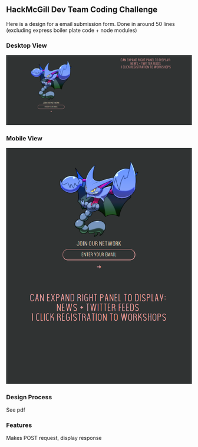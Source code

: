 ## HackMcGill Dev Team Coding Challenge

Here is a design for a email submission form. 
Done in around 50 lines (excluding express boiler plate code + node modules)

### Desktop View 
![Desktop image](public/images/desktop_view.PNG)

### Mobile View 
![Mobile image](public/images/mobile_view.PNG)

### Design Process 
See pdf

### Features 
Makes POST request, display response